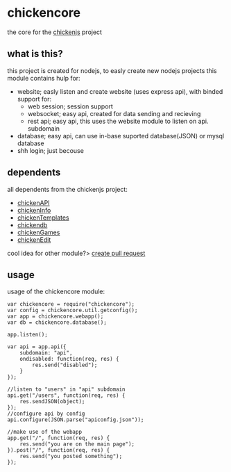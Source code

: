 # chickencore
the core for the [chickenjs](https://github.com/chickenjs) project

## what is this?
this project is created for nodejs, to easly create new nodejs projects
this module contains hulp for:
 - website;       easly listen and create website (uses express api), with binded support for:
   - web session; session support
   - websocket;   easy api, created for data sending and recieving
   - rest api;    easy api, this uses the website module to listen on api. subdomain
 - database; easy api, can use in-base suported database(JSON) or mysql database
 - shh login; just becouse

## dependents
all dependents from the chickenjs project:
- [chickenAPI](https://github.com/chickenjs)
- [chickenInfo](https://github.com/chickenjs)
- [chickenTemplates](https://github.com/chickenjs)
- [chickendb](https://github.com/chickenjs)
- [chickenGames](https://github.com/chickenjs)
- [chickenEdit](https://github.com/chickenjs)

cool idea for other module?> [create pull request](https://github.com/chickenjs/chickencore/pulls)

## usage
usage of the chickencore module:
```
var chickencore = require("chickencore");
var config = chickencore.util.getconfig();
var app = chickencore.webapp();
var db = chickencore.database();

app.listen();

var api = app.api({
    subdomain: "api",
	ondisabled: function(req, res) {
	    res.send("disabled");
	}
});

//listen to "users" in "api" subdomain
api.get("/users", function(req, res) {
    res.sendJSON(object);
});
//configure api by config
api.configure(JSON.parse("apiconfig.json"));

//make use of the webapp
app.get("/", function(req, res) {
    res.send("you are on the main page");
}).post("/", function(req, res) {
    res.send("you posted something");
});
```
